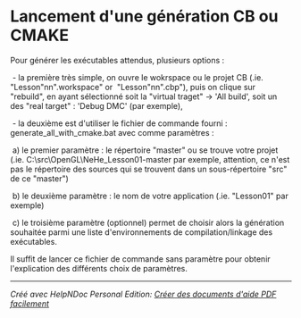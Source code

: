 # Lancement d'une génération CB ou CMAKE

Pour générer les exécutables attendus, plusieurs options :

&nbsp;- la première très simple, on ouvre le wokrspace ou le projet CB (.ie. "Lesson"nn".workspace" or&nbsp; "Lesson"nn".cbp"), puis on clique sur "rebuild", en ayant sélectionné soit la "virtual traget" -\> 'All build', soit un des "real target" : 'Debug DMC' (par exemple),

&nbsp;- la deuxième est d'utiliser le fichier de commande fourni : generate\_all\_with\_cmake.bat avec comme paramètres :

&nbsp;a) le premier paramètre : le répertoire "master" ou se trouve votre projet (.ie. C:\\src\\OpenGL\\NeHe\_Lesson01-master par exemple, attention, ce n'est pas le répertoire des sources qui se trouvent dans un sous-répertoire "src" de ce "master")

&nbsp;b) le deuxième paramètre : le nom de votre application (.ie. "Lesson01" par exemple)

&nbsp;c) le troisième paramètre (optionnel) permet de choisir alors la génération souhaitée parmi une liste d'environnements de compilation/linkage des exécutables.

Il suffit de lancer ce fichier de commande sans paramètre pour obtenir l'explication des différents choix de paramètres.


***
_Créé avec HelpNDoc Personal Edition: [Créer des documents d'aide PDF facilement](<https://www.helpndoc.com/fr/tour-des-fonctionnalites>)_
